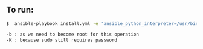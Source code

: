 ## To run:

```bash
$  ansible-playbook install.yml -e 'ansible_python_interpreter=/usr/bin/python3' -b -K
```

```bash
-b : as we need to become root for this operation
-K : because sudo still requires password
```
 

